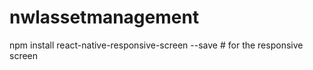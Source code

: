 # nwlassetmanagement

npm install react-native-responsive-screen --save # for the responsive screen
